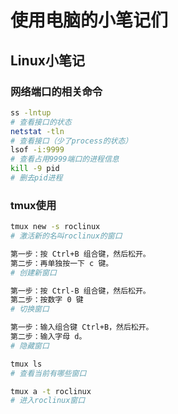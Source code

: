 # 使用电脑的小笔记们

## Linux小笔记

### 网络端口的相关命令

```bash
ss -lntup
# 查看接口的状态
netstat -tln
# 查看接口（少了process的状态）
lsof -i:9999
# 查看占用9999端口的进程信息
kill -9 pid
# 删去pid进程
```

### tmux使用

```bash
tmux new -s roclinux
# 激活新的名叫roclinux的窗口

第一步：按 Ctrl+B 组合键，然后松开。
第二步：再单独按一下 c 键。
# 创建新窗口

第一步：按 Ctrl-B 组合键，然后松开。
第二步：按数字 0 键
# 切换窗口

第一步：输入组合键 Ctrl+B，然后松开。
第二步：输入字母 d。
# 隐藏窗口

tmux ls
# 查看当前有哪些窗口

tmux a -t roclinux
# 进入roclinux窗口
```

